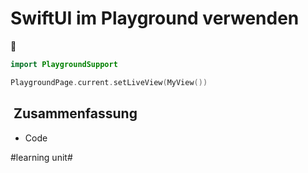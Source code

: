 # SwiftUI im Playground verwenden
🎡

```swift
import PlaygroundSupport

PlaygroundPage.current.setLiveView(MyView())
```

##  Zusammenfassung
- Code

#learning unit#